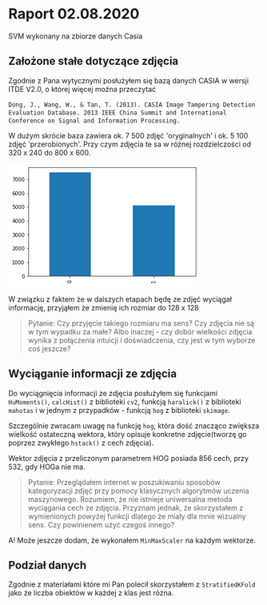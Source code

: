 # Raport 02.08.2020

SVM wykonany na zbiorze danych Casia

## Założone stałe dotyczące zdjęcia

Zgodnie z Pana wytycznymi posłużyłem się bazą danych CASIA w wersji ITDE V2.0, o której więcej można przeczytać 

```
Dong, J., Wang, W., & Tan, T. (2013). CASIA Image Tampering Detection Evaluation Database. 2013 IEEE China Summit and International Conference on Signal and Information Processing.
```

W dużym skrócie baza zawiera ok. 7 500 zdjęć 'oryginalnych' i ok. 5 100 zdjęć 'przerobionych'. Przy czym zdjęcia te sa w różnej rozdzielczości od 320 x 240 do 800 x 600.

![alt](statystyki_zbioru_danych.png?raw=true)

W związku z faktem że w dalszych etapach będę ze zdjęć wyciągał informację, przyjąłem że zmienię ich rozmiar do 128 x 128

> Pytanie: Czy przyjęcie takiego rozmiaru ma sens? Czy zdjęcia nie są w tym wypadku za małe? Albo inaczej - czy dobór wielkości zdjęcia wynika z połączenia intuicji i doświadczenia, czy jest w tym wyborze coś jeszcze?

## Wyciąganie informacji ze zdjęcia

Do wyciągnięcia informacji ze zdjęcia posłużyłem się funkcjami `HuMoments()`, `calcHist()` z biblioteki `cv2`, funkcją `haralick()` z biblioteki `mahotas` i w jednym z przypadków - funkcją `hog` z biblioteki `skimage`.

Szczególnie zwracam uwagę na funkcję `hog`, która dość znacząco zwiększa wielkość ostateczną wektora, który opisuje konkretne zdjęcie(tworzę go poprzez zwykłego `hstack()` z cech zdjęcia).

Wektor zdjęcia z przeliczonym parametrem HOG posiada 856 cech, przy 532, gdy HOGa nie ma. 

> Pytanie: Przeglądałem internet w poszukiwaniu sposobów kategoryzacji zdjęć przy pomocy klasycznych algorytmów uczenia maszynowego. Rozumiem, że nie istnieje uniwersalna metoda wyciągania cech ze zdjęcia. Przyznam jednak, że skorzystałem z wymienionych powyżej funkcji dlatego że miały dla mnie wizualny sens. Czy powinienem użyć czegoś innego?

A! Może jeszcze dodam, że wykonałem `MinMaxScaler` na każdym wektorze.

## Podział danych

Zgodnie z materiałami które mi Pan polecił skorzystałem z `StratifiedKFold` jako że liczba obiektów w każdej z klas jest różna.
